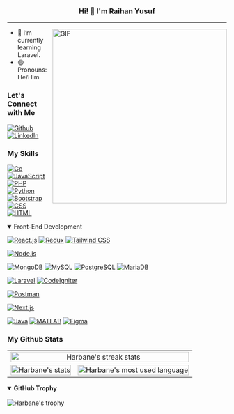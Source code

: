 <h3 align="center">Hi! 👋 I'm Raihan Yusuf</h3>

<!-- --- -->

<!-- <p align="center">
<br />
<a href="" target="_blank">Website</a>
·
<a href="https://github.com/harbanery/be-mama-food-recipe-app" target="_blank">View Back-End Repo</a>
</p> -->

---

<img align="right" alt="GIF" src="https://user-images.githubusercontent.com/74038190/219923809-b86dc415-a0c2-4a38-bc88-ad6cf06395a8.gif" width="400" />

<!-- About Section -->

- 🌱 I’m currently learning Laravel.
- 😄 Pronouns: He/Him

<!-- - 🔭 I’m currently working on ... -->
<!-- - 👯 I’m looking to collaborate on ... -->
<!-- - 🤔 I’m looking for help with ... -->
<!-- - 💬 Ask me about ... -->
<!-- - 📫 How to reach me: ... -->
<!-- - ⚡ Fun fact: ... -->

<!-- End: About Section -->

<!-- Connect Section -->

### Let's Connect with Me

[![Github](https://img.shields.io/github/followers/harbanery?style=for-the-badge&logo=github&label=Follow&color=121011)](https://github.com/harbanery)
[![LinkedIn](https://img.shields.io/badge/Raihan%20Yusuf-0A66C2?style=for-the-badge&logo=linkedin&logoColor=white)](https://www.linkedin.com/in/raihan-yusuf/)

<!-- End: Connect Section -->

<!-- Skill Section -->

<!-- ### My Top Skills

[![Go](https://img.shields.io/badge/go-00ADD8?style=for-the-badge&logo=go&logoColor=white)](https://golang.org/)
[![React.js](https://img.shields.io/badge/React-20232A?style=for-the-badge&logo=react&logoColor=61DAFB)](https://reactjs.org/)
[![PHP](https://img.shields.io/badge/PHP-777BB4?style=for-the-badge&logo=php&logoColor=white)](https://www.php.net/) -->

### My Skills

[![Go](https://img.shields.io/badge/go-00ADD8?style=for-the-badge&logo=go&logoColor=white)](https://golang.org/)
[![JavaScript](https://img.shields.io/badge/JavaScript-323330?style=for-the-badge&logo=javascript&logoColor=F7DF1E)](https://developer.mozilla.org/en-US/docs/Web/JavaScript)
[![PHP](https://img.shields.io/badge/PHP-777BB4?style=for-the-badge&logo=php&logoColor=white)](https://www.php.net/)
[![Python](https://img.shields.io/badge/python-3776AB?style=for-the-badge&logo=python&logoColor=white)](https://www.python.org/)
[![Bootstrap](https://img.shields.io/badge/bootstrap-7952B3?style=for-the-badge&logo=bootstrap&logoColor=white)](https://getbootstrap.com/)
[![CSS](https://img.shields.io/badge/css-1572B6?style=for-the-badge&logo=css3&logoColor=white)](https://developer.mozilla.org/en-US/docs/Web/CSS)
[![HTML](https://img.shields.io/badge/html-E34F26?style=for-the-badge&logo=html5&logoColor=white)](https://developer.mozilla.org/en-US/docs/Web/HTML)

<details open>
  <summary>Front-End Development</summary>

[![React.js](https://img.shields.io/badge/React-20232A?style=for-the-badge&logo=react&logoColor=61DAFB)](https://reactjs.org/)
[![Redux](https://img.shields.io/badge/redux-764ABC?style=for-the-badge&logo=redux&logoColor=white)](https://redux.js.org/)
[![Tailwind CSS](https://img.shields.io/badge/tailwindcss-38B2AC?style=for-the-badge&logo=tailwind-css&logoColor=white)](https://tailwindcss.com/)

</details>

[![Node.js](https://img.shields.io/badge/node.js-339933?style=for-the-badge&logo=nodedotjs&logoColor=white)](https://nodejs.org/)

[![MongoDB](https://img.shields.io/badge/mongodb-47A248?style=for-the-badge&logo=mongodb&logoColor=white)](https://www.mongodb.com/)
[![MySQL](https://img.shields.io/badge/mysql-4479A1?style=for-the-badge&logo=mysql&logoColor=white)](https://www.mysql.com/)
[![PostgreSQL](https://img.shields.io/badge/postgresql-336791?style=for-the-badge&logo=postgresql&logoColor=white)](https://www.postgresql.org/)
[![MariaDB](https://img.shields.io/badge/mariadb-003545?style=for-the-badge&logo=mariadb&logoColor=white)](https://mariadb.org/)

[![Laravel](https://img.shields.io/badge/laravel-FF2D20?style=for-the-badge&logo=laravel&logoColor=white)](https://laravel.com/)
[![CodeIgniter](https://img.shields.io/badge/codeigniter-EF4223?style=for-the-badge&logo=codeigniter&logoColor=white)](https://codeigniter.com/)

[![Postman](https://img.shields.io/badge/postman-FF6C37?style=for-the-badge&logo=postman&logoColor=white)](https://www.postman.com/)

[![Next.js](https://img.shields.io/badge/next.js-000000?style=for-the-badge&logo=nextdotjs&logoColor=white)](https://nextjs.org/)

<!-- Other Skills -->

[![Java](https://img.shields.io/badge/java-007396?style=for-the-badge&logo=java&logoColor=white)](https://www.java.com/)
[![MATLAB](https://img.shields.io/badge/matlab-0076A8?style=for-the-badge&logo=mathworks&logoColor=white)](https://www.mathworks.com/products/matlab.html)
[![Figma](https://img.shields.io/badge/figma-F24E1E?style=for-the-badge&logo=figma&logoColor=white)](https://www.figma.com/)

<!-- End: Skill Section -->

<!-- Github Stats & Trophies Section -->

### My Github Stats

<table>
    <tr align="center">
        <td colspan="2">
            <img align="center" width="100%" src="https://streak-stats.demolab.com/?user=harbanery&theme=onedark-duo&hide_border=true&date_format=j%20M%5B%20Y%5D&background=0D1117" alt="Harbane's streak stats" />
        </td>
    </tr>
    <tr align="center">
        <td>
            <!-- <picture>
                <source
                    srcset="https://github-readme-stats.vercel.app/api?username=harbanery&hide=stars,issues&hide_title=true&rank_icon=github&show_icons=true&hide_border=true&theme=dark"
                    media="(prefers-color-scheme: dark)"
                />
                <source
                    srcset="https://github-readme-stats.vercel.app/api?username=harbanery&hide=stars,issues&hide_title=true&rank_icon=github&show_icons=false&hide_border=true"
                    media="(prefers-color-scheme: light), (prefers-color-scheme: no-preference)"
                />
                <img align="center" width="100%" src="https://github-readme-stats.vercel.app/api?username=harbanery&hide=stars,issues&hide_title=true&rank_icon=github&show_icons=true&hide_border=true&theme=dark" alt="Harbane's stats" />
            </picture> -->
            <img align="center" width="100%" src="https://github-readme-stats.vercel.app/api?username=harbanery&hide=stars,issues&hide_title=true&rank_icon=github&show_icons=true&hide_border=true&theme=onedark&bg_color=0d1117" alt="Harbane's stats" />
        </td>
        <td>
            <img align="center" width="100%" src="https://github-readme-stats.vercel.app/api/top-langs/?username=harbanery&langs_count=4&show_icons=true&locale=en&layout=compact&hide_border=true&theme=onedark&bg_color=0d1117" alt="Harbane's most used language" />
        </td>
    </tr>
</table>

<details open>
  <summary><b>GitHub Trophy</b></summary>
  <br>
  <img src="https://github-profile-trophy.vercel.app/?username=harbanery&row=1&rank=SECRET,SSS,SS,S,AAA,AA,A,B,C&margin-w=5&margin-h=5&theme=onedark&no-bg=true&no-frame=true" alt="Harbane's trophy" />
</details>

<!-- ### My Github Trophy

![Harbane's trophy](https://github-profile-trophy.vercel.app/?username=harbanery&row=1&rank=SECRET,SSS,SS,S,AAA,AA,A,B,C&margin-w=5&margin-h=5&theme=onedark&no-bg=true&no-frame=true) -->

<!-- End: Github Section -->
